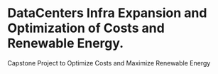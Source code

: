 # DataCenters Infra Expansion and Optimization of Costs and Renewable Energy.

Capstone Project to Optimize Costs and Maximize Renewable Energy
